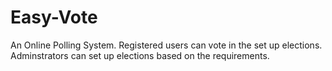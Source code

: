 # Easy-Vote
An Online Polling System. 
Registered users can vote in the set up elections. Adminstrators can set up elections based on the requirements. 
